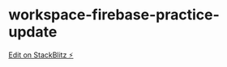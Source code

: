 # workspace-firebase-practice-update

[Edit on StackBlitz ⚡️](https://stackblitz.com/edit/workspace-firebase-practice-qwxjje)
